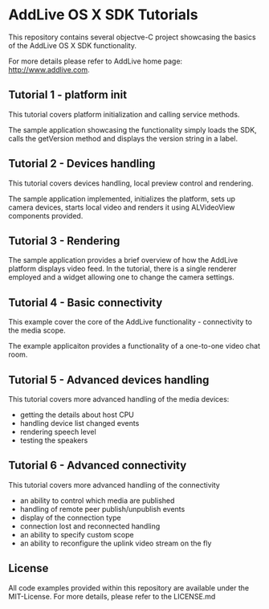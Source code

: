 # AddLive OS X SDK Tutorials

This repository contains several objectve-C project showcasing the basics
of the AddLive OS X SDK functionality.

For more details please refer to AddLive home page: http://www.addlive.com.

## Tutorial 1 - platform init

This tutorial covers platform initialization and calling service methods.

The sample application showcasing the functionality simply loads the SDK, calls 
the getVersion method and displays the version string in a label.

## Tutorial 2 - Devices handling

This tutorial covers devices handling, local preview control and rendering.

The sample application implemented, initializes the platform, sets up camera
devices, starts local video and renders it using ALVideoView components 
provided.

## Tutorial 3 - Rendering

The sample application provides a brief overview of how the AddLive platform
displays video feed. In the tutorial, there is a single renderer employed
and a widget allowing one to change the camera settings.

## Tutorial 4 - Basic connectivity

This example cover the core of the AddLive functionality - connectivity to the
media scope.

The example applicaiton provides a functionality of a one-to-one video
chat room.

## Tutorial 5 - Advanced devices handling

This tutorial covers more advanced handling of the media devices:

- getting the details about host CPU
- handling device list changed events
- rendering speech level
- testing the speakers

## Tutorial 6 - Advanced connectivity

This tutorial covers more advanced handling of the connectivity

- an ability to control which media are published
- handling of remote peer publish/unpublish events
- display of the connection type
- connection lost and reconnected handling
- an ability to specify custom scope
- an ability to reconfigure the uplink video stream on the fly


## License

All code examples provided within this repository are available under the
MIT-License. For more details, please refer to the LICENSE.md
